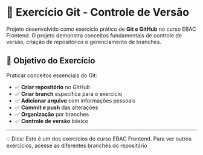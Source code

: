 ﻿# 🐙 Exercício Git - Controle de Versão

Projeto desenvolvido como exercício prático de **Git e GitHub** no curso EBAC Frontend. O projeto demonstra conceitos fundamentais de controle de versão, criação de repositórios e gerenciamento de branches.

## 🎯 Objetivo do Exercício

Praticar conceitos essenciais do Git:

- ✅ **Criar repositório** no GitHub
- ✅ **Criar branch** específica para o exercício
- ✅ **Adicionar arquivo** com informações pessoais
- ✅ **Commit e push** das alterações
- ✅ **Organização** por branches
- ✅ **Controle de versão** básico

---

💡 Dica: Este é um dos exercícios do curso EBAC Frontend. Para ver outros exercícios, acesse as diferentes branches do repositório
